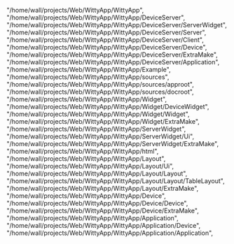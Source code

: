"/home/wall/projects/Web/WittyApp/WittyApp",
"/home/wall/projects/Web/WittyApp/WittyApp/DeviceServer",
"/home/wall/projects/Web/WittyApp/WittyApp/DeviceServer/ServerWidget",
"/home/wall/projects/Web/WittyApp/WittyApp/DeviceServer/Server",
"/home/wall/projects/Web/WittyApp/WittyApp/DeviceServer/Client",
"/home/wall/projects/Web/WittyApp/WittyApp/DeviceServer/Device",
"/home/wall/projects/Web/WittyApp/WittyApp/DeviceServer/ExtraMake",
"/home/wall/projects/Web/WittyApp/WittyApp/DeviceServer/Application",
"/home/wall/projects/Web/WittyApp/WittyApp/Example",
"/home/wall/projects/Web/WittyApp/WittyApp/sources",
"/home/wall/projects/Web/WittyApp/WittyApp/sources/approot",
"/home/wall/projects/Web/WittyApp/WittyApp/sources/docroot",
"/home/wall/projects/Web/WittyApp/WittyApp/Widget",
"/home/wall/projects/Web/WittyApp/WittyApp/Widget/DeviceWidget",
"/home/wall/projects/Web/WittyApp/WittyApp/Widget/Widget",
"/home/wall/projects/Web/WittyApp/WittyApp/Widget/ExtraMake",
"/home/wall/projects/Web/WittyApp/WittyApp/ServerWidget",
"/home/wall/projects/Web/WittyApp/WittyApp/ServerWidget/Ui",
"/home/wall/projects/Web/WittyApp/WittyApp/ServerWidget/ExtraMake",
"/home/wall/projects/Web/WittyApp/WittyApp/html",
"/home/wall/projects/Web/WittyApp/WittyApp/Layout",
"/home/wall/projects/Web/WittyApp/WittyApp/Layout/Ui",
"/home/wall/projects/Web/WittyApp/WittyApp/Layout/Layout",
"/home/wall/projects/Web/WittyApp/WittyApp/Layout/Layout/TableLayout",
"/home/wall/projects/Web/WittyApp/WittyApp/Layout/ExtraMake",
"/home/wall/projects/Web/WittyApp/WittyApp/Device",
"/home/wall/projects/Web/WittyApp/WittyApp/Device/Device",
"/home/wall/projects/Web/WittyApp/WittyApp/Device/ExtraMake",
"/home/wall/projects/Web/WittyApp/WittyApp/Application",
"/home/wall/projects/Web/WittyApp/WittyApp/Application/Device",
"/home/wall/projects/Web/WittyApp/WittyApp/Application/Application",
